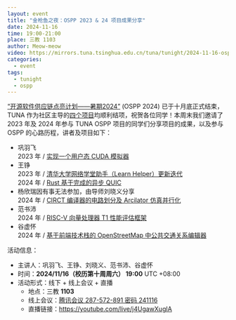 ```yaml
---
layout: event
title: "金枪鱼之夜：OSPP 2023 & 24 项目成果分享"
date: 2024-11-16
time: 19:00-21:00
place: 三教 1103
author: Meow-meow
video: https://mirrors.tuna.tsinghua.edu.cn/tuna/tunight/2024-11-16-ospp2024-result/
categories:
  - event
tags:
  - tunight
  - ospp
---
```


[“开源软件供应链点亮计划——暑期2024”](https://summer-ospp.ac.cn) (OSPP 2024) 已于十月底正式结束，TUNA 作为社区主导的[四个项目](https://tuna.moe/blog/2024/ospp-summer-2024/)均顺利结项，祝贺各位同学！本周末我们邀请了 2023 年及 2024 年参与 TUNA OSPP 项目的同学们分享项目的成果，以及参与 OSPP 的心路历程，讲者及项目如下：

- 巩羽飞 <br/>
  2023 年 / [实现一个用户态 CUDA 模拟器](https://summer-ospp.ac.cn/2023/org/prodetail/23c480497)
- 王铮 <br/>
  2023 年 / [清华大学网络学堂助手（Learn Helper）更新迭代](https://summer-ospp.ac.cn/2023/org/prodetail/23c480495) <br/>
  2024 年 / [Rust 基于完成的异步 QUIC](https://summer-ospp.ac.cn/org/prodetail/24c480487)
- 杨欣瑞因有事无法参加，由导师刘晓义分享 <br/>
  2024 年 / [CIRCT 编译器的电路划分及 Arcilator 仿真并行化](https://summer-ospp.ac.cn/org/prodetail/24c480497)
- 范书沛 <br/>
  2024 年 / [RISC-V 向量处理器 T1 性能评估框架](https://summer-ospp.ac.cn/org/prodetail/24c480491)
- 谷虚怀 <br/>
  2024 年 / [基于前端技术栈的 OpenStreetMap 中公共交通关系编辑器](https://summer-ospp.ac.cn/org/prodetail/24c480495)

活动信息：

* 主讲人：巩羽飞、王铮、刘晓义、范书沛、谷虚怀
* 时间：**2024/11/16（校历第十周周六） 19:00** UTC +08:00
* 活动形式：线下 + 线上会议 + 直播
  * 地点：三教 **1103**
  * 线上会议：[腾讯会议 287-572-891 密码 241116](https://meeting.tencent.com/dm/hFxl6FWXIc4O)
  * 直播链接：https://youtube.com/live/j4UgawXugIA
